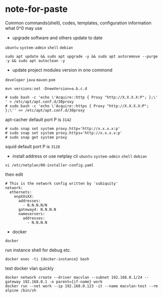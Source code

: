 # note-for-paste
Common commands(shell), codes, templates, configuration information what 0^0 may use



* upgrade software and others update to date

`ubuntu` `system-admin` `shell` `debian`

```shell
sudo apt update && sudo apt upgrade -y && sudo apt autoremove --purge -y && sudo apt autoclean -y
```

* update project modules version in one commond

`developer` `java` `maven` `pom`

```
mvn versions:set -DnewVersion=a.b.c.d
```

```
# sudo bash -c 'echo \'Acquire::http { Proxy "http://X.X.X.X:P"; };\' ' > /etc/apt/apt.conf.d/30proxy 
# sudo bash -c 'echo \'Acquire::https { Proxy "http://X.X.X.X:P"; };\'' >> /etc/apt/apt.conf.d/30proxy 
```
apt-cacher default port P is `3142`

```
# sudo snap set system proxy.http='http://x.x.x.x:p'
# sudo snap set system proxy.https='http://x.x.x.x:p'
# sudo snap get system proxy
```
squid default port P is `3128`

* install address  or use netplay cli
`ubuntu` `system-admin` `shell` `debian`

```
vi /etc/netplan/00-installer-config.yaml 
```
then edit
```
# This is the network config written by 'subiquity'
network:
  ethernets:
    enpXXsXX:  
      addresses:
        - N.N.N.N/N
      gateway4: N.N.N.N
      nameservers:
        addresses:
          - N.N.N.N
```

* docker

`docker` 

run instance shell for debug etc.
```
docker exec -ti {docker-instance} bash
```

test docker vlan quickly
```
docker network create --driver macvlan --subnet 192.168.0.1/24 --gateway 192.168.0.1 -o parent={if-name} work
docker run --net work --ip 192.168.0.123 -it --name macvlan-test --rm alpine /bin/sh
```
